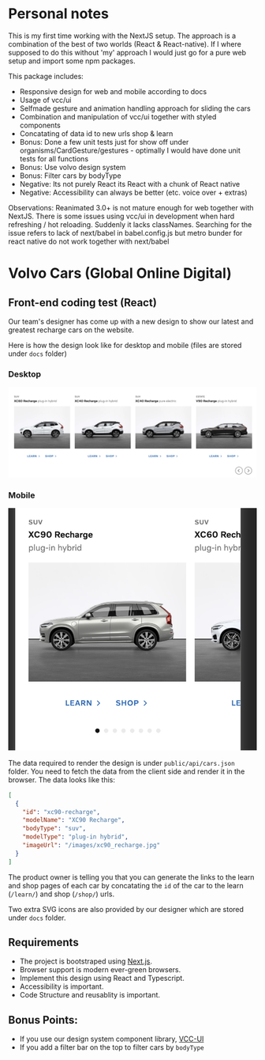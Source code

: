 # Personal notes

This is my first time working with the NextJS setup. The approach
is a combination of the best of two worlds (React & React-native).
If I where supposed to do this without 'my' approach I would just go for
a pure web setup and import some npm packages.

This package includes:

- Responsive design for web and mobile according to docs
- Usage of vcc/ui
- Selfmade gesture and animation handling approach for sliding the cars
- Combination and manipulation of vcc/ui together with styled components
- Concatating of data id to new urls shop & learn
- Bonus: Done a few unit tests just for show off under organisms/CardGesture/gestures - optimally I would have done unit tests
  for all functions
- Bonus: Use volvo design system
- Bonus: Filter cars by bodyType
- Negative: Its not purely React its React with a chunk of React native
- Negative: Accessibility can always be better (etc. voice over + extras)

Observations: Reanimated 3.0+ is not mature enough for web together with NextJS. There is some issues using vcc/ui in development when hard refreshing / hot reloading. Suddenly it lacks classNames. Searching for the issue refers to lack of next/babel in babel.config.js but
metro bunder for react native do not work together with next/babel

# Volvo Cars (Global Online Digital)

## Front-end coding test (React)

Our team's designer has come up with a new design to show our latest and greatest recharge cars on the website.

Here is how the design look like for desktop and mobile (files are stored under `docs` folder)

### Desktop

![ProductListDesktop](./docs/ProductList-Desktop.png)

### Mobile

![ProductListDesktop](./docs/ProductList-Mobile.png)

The data required to render the design is under `public/api/cars.json` folder. You need to fetch the data from the client side and render it in the browser. The data looks like this:

```json
[
  {
    "id": "xc90-recharge",
    "modelName": "XC90 Recharge",
    "bodyType": "suv",
    "modelType": "plug-in hybrid",
    "imageUrl": "/images/xc90_recharge.jpg"
  }
]
```

The product owner is telling you that you can generate the links to the learn and shop pages of each car by concatating the `id` of the car to the learn (`/learn/`) and shop (`/shop/`) urls.

Two extra SVG icons are also provided by our designer which are stored under `docs` folder.

## Requirements

- The project is bootstraped using [Next.js](https://nextjs.org/).
- Browser support is modern ever-green browsers.
- Implement this design using React and Typescript.
- Accessibility is important.
- Code Structure and reusablity is important.

## Bonus Points:

- If you use our design system component library, [VCC-UI](https://vcc-ui.vercel.app/)
- If you add a filter bar on the top to filter cars by `bodyType`
